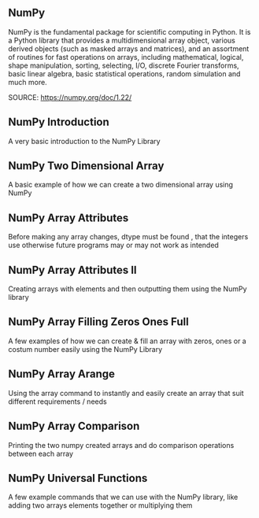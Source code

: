 NumPy
------

NumPy is the fundamental package for scientific computing in Python. It is a Python library that provides a multidimensional array object, various derived objects (such as masked arrays and matrices), and an assortment of routines for fast operations on arrays, including mathematical, logical, shape manipulation, sorting, selecting, I/O, discrete Fourier transforms, basic linear algebra, basic statistical operations, random simulation and much more.

SOURCE: https://numpy.org/doc/1.22/



NumPy Introduction
-----

A very basic introduction to the NumPy Library


NumPy Two Dimensional Array
-----

A basic example of how we can create a two dimensional array using NumPy

NumPy Array Attributes 
-----

Before making any array changes, dtype must be found , that the integers use otherwise future programs may or may not work as intended

NumPy Array Attributes II 
-----

Creating arrays with elements and then outputting them using the NumPy library


NumPy Array Filling Zeros Ones Full
----

A few examples of how we can create & fill an array with zeros, ones or a costum number easily using the NumPy Library


NumPy Array Arange
----

Using the array command to instantly and easily create an array that suit different requirements / needs


NumPy Array Comparison
----

Printing the two numpy created arrays and do comparison operations between each array


NumPy Universal Functions
----

A few example commands that we can use with the NumPy library, like adding two arrays elements together or multiplying them
